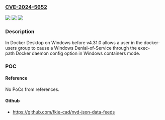 ### [CVE-2024-5652](https://cve.mitre.org/cgi-bin/cvename.cgi?name=CVE-2024-5652)
![](https://img.shields.io/static/v1?label=Product&message=Docker%20Desktop&color=blue)
![](https://img.shields.io/static/v1?label=Version&message=0%3C%20v4.31.0%20&color=brighgreen)
![](https://img.shields.io/static/v1?label=Vulnerability&message=n%2Fa&color=brighgreen)

### Description

In Docker Desktop on Windows before v4.31.0 allows a user in the docker-users group to cause a Windows Denial-of-Service through the exec-path Docker daemon config option in Windows containers mode.

### POC

#### Reference
No PoCs from references.

#### Github
- https://github.com/fkie-cad/nvd-json-data-feeds

